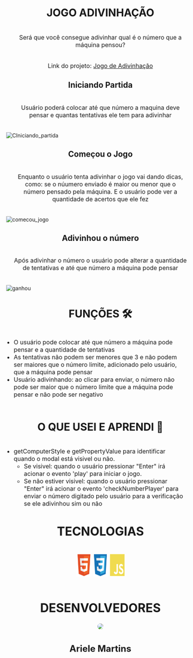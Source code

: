 <h1 align="center">JOGO ADIVINHAÇÃO</h1>
<p align="center" style="padding:20px; font-size:16px">Será que você consegue adivinhar qual é o número que a máquina pensou?</p>
<p align="center" style="font-size:16px">Link do projeto: <a href="https://arielemartins.github.io/exercicios_js/jogo_adivinhar/" target="_blank">Jogo de Adivinhação</a></p>

<h2 align="center">Iniciando Partida</h2>
<p align="center" style="padding:20px; font-size:16px">Usuário poderá colocar até que número a maquina deve pensar e quantas tentativas ele tem para adivinhar</p>

![CIniciando_partida](https://user-images.githubusercontent.com/83427685/202761598-4f2b09c1-e6df-43d6-b342-d0ec5d8532aa.png)

<h2 align="center">Começou o Jogo</h2>
<p align="center" style="padding:20px; font-size:16px">Enquanto o usuário tenta adivinhar o jogo vai dando dicas, como: se o núumero enviado é maior ou menor que o número pensado pela máquina. E o usuário pode ver a quantidade de acertos que ele fez</p>

![comecou_jogo](https://user-images.githubusercontent.com/83427685/202761606-ef337b3d-ef3d-4e73-8dc9-b666be129ce6.png)

<h2 align="center">Adivinhou o número</h2>
<p align="center" style="padding:20px; font-size:16px">Após adivinhar o número o usuário pode alterar a quantidade de tentativas e até que número a máquina pode pensar</p>

![ganhou](https://user-images.githubusercontent.com/83427685/202761601-61ac68d5-6e02-4a89-942a-5ff96c917a1a.png)

<h1 align="center">FUNÇÕES 🛠 </h1>
<ul style="padding:20px; font-size:16px">
    <li>O usuário pode colocar até que número a máquina pode pensar e a quantidade de tentativas</li>
    <li>As tentativas não podem ser menores que 3 e não podem ser maiores que o número limite, adicionado pelo usuário, que a máquina pode pensar</li>
    <li>Usuário adivinhando: ao clicar para enviar, o número não pode ser maior que o número limite que a máquina pode pensar e não pode ser negativo</li>
</ul>
<h1 align="center">O QUE USEI E APRENDI 📖</h1>
<ul style="padding:20px; font-size:16px">
    <li> getComputerStyle e getPropertyValue para identificar quando o modal está visivel ou não.
    <ul>
        <li>Se visivel: quando o usuário pressionar "Enter" irá acionar o evento 'play' para iniciar o jogo. </li>
        <li>Se não estiver visivel: quando o usuário pressionar "Enter" irá acionar o evento 'checkNumberPlayer' para enviar o número digitado pelo usuário para a verificação se ele adivinhou sim ou não</li>
    </li>
</ul>

<h1 align="center">TECNOLOGIAS</h1>
<div align="center" style="padding:20px;">
    <img align="center" alt="ari-html5" height='60' width='40' src="https://raw.githubusercontent.com/devicons/devicon/master/icons/html5/html5-original.svg">
    <img align="center" alt="ari-css3" height='60' width='40' src="https://raw.githubusercontent.com/devicons/devicon/master/icons/css3/css3-original.svg">
    <img align="center" alt="ari-js" height='60' width='40' src="https://raw.githubusercontent.com/devicons/devicon/master/icons/javascript/javascript-plain.svg">
</div>

<h1 align="center">DESENVOLVEDORES</h1>
<div align="center">
    <img style="border-radius: 50%" height="200em" src="https://github.com/ArieleMartins.png">
    <h2 >Ariele Martins</h2>
</div>